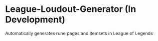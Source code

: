 # League-Loudout-Generator (In Development)
Automatically generates rune pages and itemsets in League of Legends
